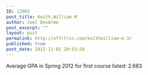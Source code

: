 ```yaml
---
ID: 12903
post_title: Keith,William M
author: Joel DesArmo
post_excerpt: ""
layout: post
permalink: http://effrtlss.com/keithwilliam-m-3/
published: true
post_date: 2012-11-02 20:53:58
---
```

<p>Average GPA in Spring 2012 for first course listed: 2.683</p>